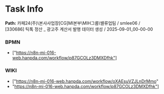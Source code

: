 # Task Info

**Path:** 카페24(주)\본사사업장\[CG]MI본부\MIH그룹\밸류업팀 / smlee06 / [330686] 틱톡 정산 _ 광고주 계산서 발행 데이터 생성 / 2025-09-01_00-00-00

### BPMN
- ["https://n8n-mi-016-web.hanpda.com/workflow/p87GCOLz3DMXDfhk"]

### WIKI
- ["https://n8n-mi-016-web.hanpda.com/workflow/oXAEsuVZJLnDrMmo"
- "https://n8n-mi-016-web.hanpda.com/workflow/p87GCOLz3DMXDfhk"]

